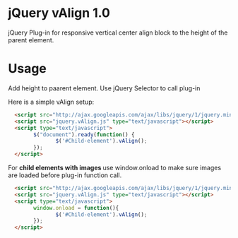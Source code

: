 jQuery vAlign 1.0
==================

jQuery Plug-in for responsive vertical center align block to the height of the parent element.

Usage
===== 

Add height to paarent element. Use jQuery Selector to call plug-in

Here is a simple vAlign setup:

```html
  <script src="http://ajax.googleapis.com/ajax/libs/jquery/1/jquery.min.js" type="text/javascript"></script>
  <script src="jquery.vAlign.js" type="text/javascript"></script>
  <script type="text/javascript">
        $("document").ready(function() {
               $('#Child-element').vAlign();	    
        });
  </script>
```


For <strong>child elements with images </strong> use window.onload to make sure images are loaded before plug-in function call.

```html
  <script src="http://ajax.googleapis.com/ajax/libs/jquery/1/jquery.min.js" type="text/javascript"></script>
  <script src="jquery.vAlign.js" type="text/javascript"></script>
  <script type="text/javascript">
        window.onload = function(){
               $('#Child-element').vAlign();      
        });
  </script>
```
